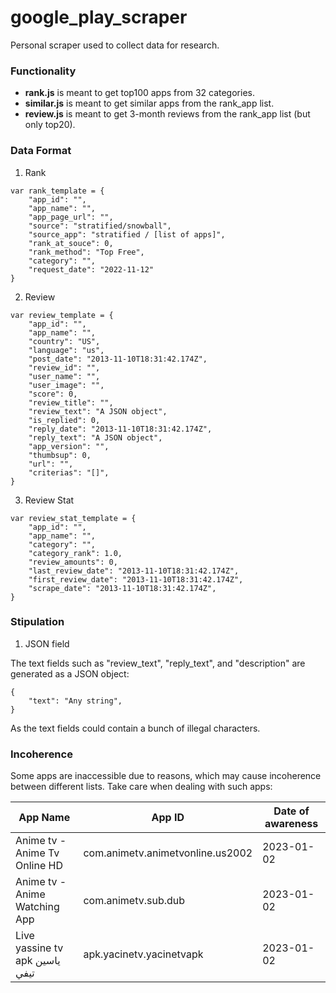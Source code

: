 # google_play_scraper
Personal scraper used to collect data for research.


### Functionality 

- **rank.js** is meant to get top100 apps from 32 categories.
- **similar.js** is meant to get similar apps from the rank_app list.
- **review.js** is meant to get 3-month reviews from the rank_app list (but only top20). 

### Data Format

1. Rank

  ```
  var rank_template = {
      "app_id": "",
      "app_name": "",
      "app_page_url": "",
      "source": "stratified/snowball",
      "source_app": "stratified / [list of apps]",
      "rank_at_souce": 0,
      "rank_method": "Top Free",
      "category": "",
      "request_date": "2022-11-12"
  }
  ```

2. Review

```
var review_template = {
    "app_id": "",
    "app_name": "",
    "country": "US",
    "language": "us",
    "post_date": "2013-11-10T18:31:42.174Z",
    "review_id": "",
    "user_name": "",
    "user_image": "",
    "score": 0,
    "review_title": "",
    "review_text": "A JSON object",
    "is_replied": 0,
    "reply_date": "2013-11-10T18:31:42.174Z",
    "reply_text": "A JSON object",
    "app_version": "",
    "thumbsup": 0,
    "url": "",
    "criterias": "[]",
}
```

3. Review Stat

```
var review_stat_template = {
    "app_id": "",
    "app_name": "",
    "category": "",
    "category_rank": 1.0,
    "review_amounts": 0,
    "last_review_date": "2013-11-10T18:31:42.174Z",
    "first_review_date": "2013-11-10T18:31:42.174Z",
    "scrape_date": "2013-11-10T18:31:42.174Z",
}
```

### Stipulation

1. JSON field

  The text fields such as "review_text", "reply_text", and "description" are generated as a JSON object:
  ```
  {
      "text": "Any string",
  }
  ```

  As the text fields could contain a bunch of illegal characters.
  
### Incoherence

Some apps are inaccessible due to reasons, which may cause incoherence between different lists. Take care when dealing with such apps:

| App Name                                   | App ID                                       | Date of awareness |
| -----------                                | -----------                                  | -----------       |
| Anime tv - Anime Tv Online HD              | com.animetv.animetvonline.us2002             | 2023-01-02        |
| Anime tv - Anime Watching App              | com.animetv.sub.dub                          | 2023-01-02        |
| Live yassine tv apk ياسين تيفي             | apk.yacinetv.yacinetvapk                     | 2023-01-02        |



